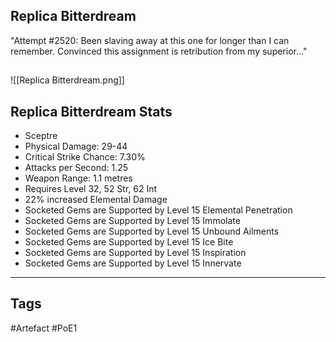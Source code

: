 ## Replica Bitterdream
"Attempt #2520: Been slaving away at this one for longer than I can remember.
Convinced this assignment is retribution from my superior..."
##
![[Replica Bitterdream.png]]
## Replica Bitterdream Stats
- Sceptre
- Physical Damage: 29-44
- Critical Strike Chance: 7.30%
- Attacks per Second: 1.25
- Weapon Range: 1.1 metres
- Requires Level 32, 52 Str, 62 Int
- 22% increased Elemental Damage
- Socketed Gems are Supported by Level 15 Elemental Penetration
- Socketed Gems are Supported by Level 15 Immolate
- Socketed Gems are Supported by Level 15 Unbound Ailments
- Socketed Gems are Supported by Level 15 Ice Bite
- Socketed Gems are Supported by Level 15 Inspiration
- Socketed Gems are Supported by Level 15 Innervate


---
## Tags
#Artefact
#PoE1